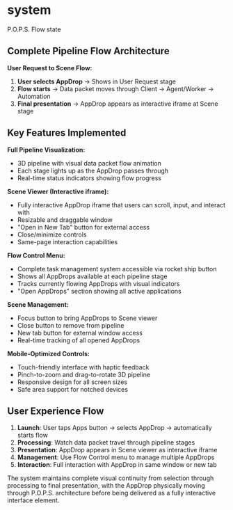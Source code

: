 # system
P.O.P.S. Flow state 

## Complete Pipeline Flow Architecture

**User Request to Scene Flow:**
1. **User selects AppDrop** → Shows in User Request stage
2. **Flow starts** → Data packet moves through Client → Agent/Worker → Automation
3. **Final presentation** → AppDrop appears as interactive iframe at Scene stage

## Key Features Implemented

**Full Pipeline Visualization:**
- 3D pipeline with visual data packet flow animation
- Each stage lights up as the AppDrop passes through
- Real-time status indicators showing flow progress

**Scene Viewer (Interactive iframe):**
- Fully interactive AppDrop iframe that users can scroll, input, and interact with
- Resizable and draggable window
- "Open in New Tab" button for external access
- Close/minimize controls
- Same-page interaction capabilities

**Flow Control Menu:**
- Complete task management system accessible via rocket ship button
- Shows all AppDrops available at each pipeline stage
- Tracks currently flowing AppDrops with visual indicators
- "Open AppDrops" section showing all active applications

**Scene Management:**
- Focus button to bring AppDrops to Scene viewer
- Close button to remove from pipeline
- New tab button for external window access
- Real-time tracking of all opened AppDrops

**Mobile-Optimized Controls:**
- Touch-friendly interface with haptic feedback
- Pinch-to-zoom and drag-to-rotate 3D pipeline
- Responsive design for all screen sizes
- Safe area support for notched devices

## User Experience Flow

1. **Launch**: User taps Apps button → selects AppDrop → automatically starts flow
2. **Processing**: Watch data packet travel through pipeline stages
3. **Presentation**: AppDrop appears in Scene viewer as interactive iframe
4. **Management**: Use Flow Control menu to manage multiple AppDrops
5. **Interaction**: Full interaction with AppDrop in same window or new tab

The system maintains complete visual continuity from selection through processing to final presentation, with the AppDrop physically moving through P.O.P.S. architecture before being delivered as a fully interactive interface element.
